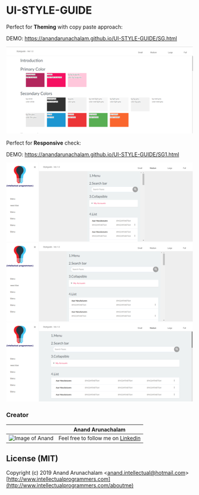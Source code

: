 # UI-STYLE-GUIDE

Perfect for **Theming** with copy paste approach:

DEMO:
https://anandarunachalam.github.io/UI-STYLE-GUIDE/SG.html

![npm version](https://github.com/anandarunachalam/UI-STYLE-GUIDE/blob/master/style_guide.png)

Perfect for **Responsive** check:

DEMO:
https://anandarunachalam.github.io/UI-STYLE-GUIDE/SG1.html

![npm version](https://raw.githubusercontent.com/anandarunachalam/UI-STYLE-GUIDE/master/images/responsive-small.png)
![npm version](https://raw.githubusercontent.com/anandarunachalam/UI-STYLE-GUIDE/master/images/responsive-medium.png)
![npm version](https://raw.githubusercontent.com/anandarunachalam/UI-STYLE-GUIDE/master/images/responsive-large.png)

### Creator
|               | Anand Arunachalam          |
| ------------- | ------------- |
| ![Image of Anand](http://www.intellectualprogrammers.com/wp-content/uploads/2019/09/10931475_839867822721869_6280826949299568145_o-e1568558212130.jpg) | Feel free to follow me on [Linkedin](https://www.linkedin.com/in/anandarunachalam)   

## License (MIT)

Copyright (c) 2019 Anand Arunachalam <[anand.intellectual@hotmail.com](mailto:anand.intellectual@hotmail.com)>
[http://www.intellectualprogrammers.com](http://www.intellectualprogrammers.com/aboutme)






